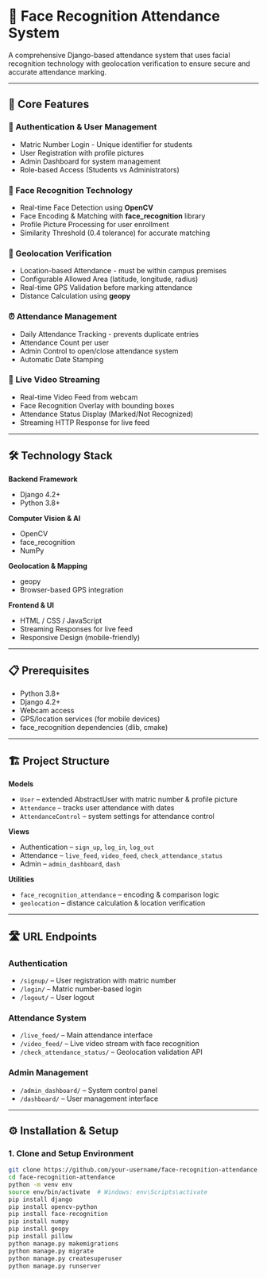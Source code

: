 # 🎯 Face Recognition Attendance System

A comprehensive Django-based attendance system that uses facial recognition technology with geolocation verification to ensure secure and accurate attendance marking.

---

## 🌟 Core Features

### 🔐 Authentication & User Management
- Matric Number Login - Unique identifier for students  
- User Registration with profile pictures  
- Admin Dashboard for system management  
- Role-based Access (Students vs Administrators)  

### 📸 Face Recognition Technology
- Real-time Face Detection using **OpenCV**  
- Face Encoding & Matching with **face_recognition** library  
- Profile Picture Processing for user enrollment  
- Similarity Threshold (0.4 tolerance) for accurate matching  

### 📍 Geolocation Verification
- Location-based Attendance - must be within campus premises  
- Configurable Allowed Area (latitude, longitude, radius)  
- Real-time GPS Validation before marking attendance  
- Distance Calculation using **geopy**  

### ⏰ Attendance Management
- Daily Attendance Tracking - prevents duplicate entries  
- Attendance Count per user  
- Admin Control to open/close attendance system  
- Automatic Date Stamping  

### 🎥 Live Video Streaming
- Real-time Video Feed from webcam  
- Face Recognition Overlay with bounding boxes  
- Attendance Status Display (Marked/Not Recognized)  
- Streaming HTTP Response for live feed  

---

## 🛠️ Technology Stack

**Backend Framework**
- Django 4.2+  
- Python 3.8+  

**Computer Vision & AI**
- OpenCV  
- face_recognition  
- NumPy  

**Geolocation & Mapping**
- geopy  
- Browser-based GPS integration  

**Frontend & UI**
- HTML / CSS / JavaScript  
- Streaming Responses for live feed  
- Responsive Design (mobile-friendly)  

---

## 📋 Prerequisites
- Python 3.8+  
- Django 4.2+  
- Webcam access  
- GPS/location services (for mobile devices)  
- face_recognition dependencies (dlib, cmake)  

---

## 🏗️ Project Structure

**Models**
- `User` – extended AbstractUser with matric number & profile picture  
- `Attendance` – tracks user attendance with dates  
- `AttendanceControl` – system settings for attendance control  

**Views**
- Authentication – `sign_up`, `log_in`, `log_out`  
- Attendance – `live_feed`, `video_feed`, `check_attendance_status`  
- Admin – `admin_dashboard`, `dash`  

**Utilities**
- `face_recognition_attendance` – encoding & comparison logic  
- `geolocation` – distance calculation & location verification  

---

## 🛣️ URL Endpoints

### Authentication
- `/signup/` – User registration with matric number  
- `/login/` – Matric number-based login  
- `/logout/` – User logout  

### Attendance System
- `/live_feed/` – Main attendance interface  
- `/video_feed/` – Live video stream with face recognition  
- `/check_attendance_status/` – Geolocation validation API  

### Admin Management
- `/admin_dashboard/` – System control panel  
- `/dashboard/` – User management interface  

---

## ⚙️ Installation & Setup

### 1. Clone and Setup Environment
```bash
git clone https://github.com/your-username/face-recognition-attendance.git
cd face-recognition-attendance
python -m venv env
source env/bin/activate  # Windows: env\Scripts\activate
pip install django
pip install opencv-python
pip install face-recognition
pip install numpy
pip install geopy
pip install pillow
python manage.py makemigrations
python manage.py migrate
python manage.py createsuperuser
python manage.py runserver

